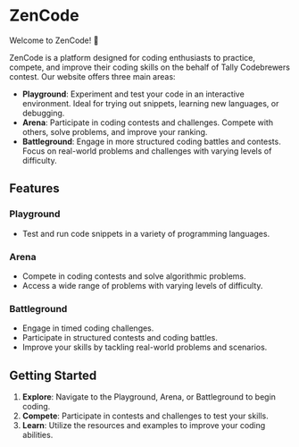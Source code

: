 # ZenCode

Welcome to ZenCode! 🚀

ZenCode is a platform designed for coding enthusiasts to practice, compete, and improve their coding skills on the behalf of Tally Codebrewers contest. Our website offers three main areas:

- **Playground**: Experiment and test your code in an interactive environment. Ideal for trying out snippets, learning new languages, or debugging.
- **Arena**: Participate in coding contests and challenges. Compete with others, solve problems, and improve your ranking.
- **Battleground**: Engage in more structured coding battles and contests. Focus on real-world problems and challenges with varying levels of difficulty.

## Features

### Playground
- Test and run code snippets in a variety of programming languages.

### Arena
- Compete in coding contests and solve algorithmic problems.
- Access a wide range of problems with varying levels of difficulty.

### Battleground
- Engage in timed coding challenges.
- Participate in structured contests and coding battles.
- Improve your skills by tackling real-world problems and scenarios.

## Getting Started

1. **Explore**: Navigate to the Playground, Arena, or Battleground to begin coding.
2. **Compete**: Participate in contests and challenges to test your skills.
3. **Learn**: Utilize the resources and examples to improve your coding abilities.


